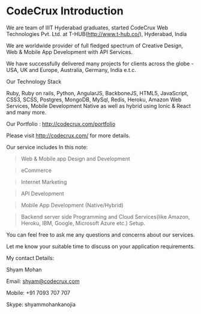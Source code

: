 CodeCrux Introduction
====================

We are team of IIIT Hyderabad graduates, started CodeCrux Web Technologies Pvt. Ltd. at T-HUB(http://www.t-hub.co/), Hyderabad, India

We are worldwide provider of full fledged spectrum of Creative Design, Web & Mobile App Development with API Services.

We have successfully delivered many projects for clients across the globe - USA, UK and Europe, Australia, Germany, India e.t.c.

Our Technology Stack

Ruby, Ruby on rails, Python, AngularJS, BackboneJS, HTML5, JavaScript, CSS3, SCSS, Postgres, MongoDB, MySql, Redis, Heroku, Amazon Web Services, Mobile Development Native as well as hybrid using Ionic & React and many more.

Our Portfolio : http://codecrux.com/portfolio

Please visit http://codecrux.com/ for more details.

Our service includes In this note:

> Web & Mobile app Design and Development

> eCommerce

> Internet Marketing

> API Development

> Mobile App Development (Native/Hybrid)

> Backend server side Programming and Cloud Services(like Amazon, Heroku, IBM, Google, Microsoft Azure  etc.) Setup.

You can feel free to ask me any questions and concerns about our services.

Let me know your suitable time to discuss on your application requirements.

My contact Details:

Shyam Mohan

Email: shyam@codecrux.com

Mobile: +91 7093 707 707

Skype: shyammohankanojia

